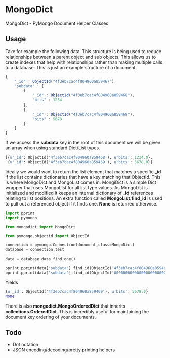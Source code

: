 MongoDict
=========

MongoDict - PyMongo Document Helper Classes

Usage
-----

Take for example the following data.  This structure is being used to reduce 
relationships between a parent object and sub objects.  This allows us to create 
indexes that help with relationships rather than making multiple calls to a 
database.  This is just an example structure of a document.

```javascript
{
    "_id" : ObjectId("4f3eb7cac4f804960a859467"),
    "subdata" : [
        {
            "_id" : ObjectId("4f3eb7cac4f804960a859468"),
            "bits" : 1234
        },
        {
            "_id" : ObjectId("4f3eb7cac4f804960a859469"),
            "bits" : 5678
        }
    ]
}
```

If we access the **subdata** key in the root of this document we will be given 
an array when using standard Dict/List types.

```python
[{u'_id': ObjectId('4f3eb7cac4f804960a859468'), u'bits': 1234.0},
 {u'_id': ObjectId('4f3eb7cac4f804960a859469'), u'bits': 5678.0}]
```

Ideally we would want to return the list element that matches a specific **_id** 
if the list contains dictionaries that have a key matching that ObjectId.  This 
is where MongoDict and MongoList comes in.  MongiDict is a simple Dict wrapper 
that uses MongoList for all list type values.  As MongoList is initialized and 
modified it keeps an internal dictionary of **_id** references relating to list 
positions.  An extra function called **MongoList.find_id** is used to pull out a 
referenced object if it finds one.  **None** is returned otherwise.
    
```python
import pprint
import pymongo

from mongodict import MongoDict

from pymongo.objectid import ObjectId

connection = pymongo.Connection(document_class=MongoDict)
database = connection.test

data = database.data.find_one()

pprint.pprint(data['subdata'].find_id(ObjectId('4f3eb7cac4f804960a859469')))
pprint.pprint(data['subdata'].find_id(ObjectId('000000000000000000000000')))
```

Yields

```python
{u'_id': ObjectId('4f3eb7cac4f804960a859469'), u'bits': 5678.0}
None
```

There is also **mongodict.MongoOrderedDict** that inherits 
**collections.OrderedDict**.  This is incredibly useful for maintaining the 
document key ordering of your documents.
    
Todo
----

* Dot notation
* JSON encoding/decoding/pretty printing helpers
